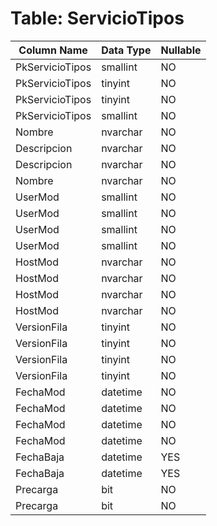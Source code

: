 # Table: ServicioTipos

| Column Name | Data Type | Nullable |
|-------------|-----------|----------|
| PkServicioTipos | smallint | NO |
| PkServicioTipos | tinyint | NO |
| PkServicioTipos | tinyint | NO |
| PkServicioTipos | smallint | NO |
| Nombre | nvarchar | NO |
| Descripcion | nvarchar | NO |
| Descripcion | nvarchar | NO |
| Nombre | nvarchar | NO |
| UserMod | smallint | NO |
| UserMod | smallint | NO |
| UserMod | smallint | NO |
| UserMod | smallint | NO |
| HostMod | nvarchar | NO |
| HostMod | nvarchar | NO |
| HostMod | nvarchar | NO |
| HostMod | nvarchar | NO |
| VersionFila | tinyint | NO |
| VersionFila | tinyint | NO |
| VersionFila | tinyint | NO |
| VersionFila | tinyint | NO |
| FechaMod | datetime | NO |
| FechaMod | datetime | NO |
| FechaMod | datetime | NO |
| FechaMod | datetime | NO |
| FechaBaja | datetime | YES |
| FechaBaja | datetime | YES |
| Precarga | bit | NO |
| Precarga | bit | NO |
